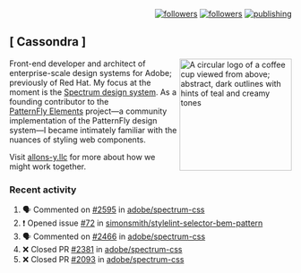<p align="right"><a rel="me" href="https://front-end.social/@castastrophe">
    <img alt="followers" title="Follow me on Mastodon" src="https://img.shields.io/mastodon/follow/109297102751309835?domain=https%3A%2F%2Ffront-end.social&label=Follow&logo=mastodon&logoColor=white&style=for-the-badge&labelColor=008080&color=006969"/></a>
  <a href="https://codepen.io/castastrophe/">
    <img alt="followers" title="Follow me on CodePen" src="https://img.shields.io/badge/23-1?color=640464&labelColor=7c007c&style=for-the-badge&logo=codepen&label=Follow"/></a>
<a href="https://castastrophe.medium.com/">
    <img alt="publishing" title="View articles on Medium" src="https://img.shields.io/badge/107-1?color=666&labelColor=444&label=subscribe&logo=medium&logoColor=white&style=for-the-badge"/></a>
</p>

## [&nbsp;Cassondra&nbsp;]

<img align="right" src="https://github-production-user-asset-6210df.s3.amazonaws.com/1840295/253016758-ba468774-1cd3-42c2-8f43-947b5eeb5edf.png" height="200" alt="A circular logo of a coffee cup viewed from above; abstract, dark outlines with hints of teal and creamy tones">

Front-end developer and architect of enterprise-scale design systems for Adobe; previously of Red Hat. My focus at the moment is the [Spectrum design system](https://github.com/adobe/spectrum-css). As a founding contributor to the [PatternFly&nbsp;Elements](https://github.com/patternfly/patternfly-elements) project&mdash;a community implementation of the PatternFly design system&mdash;I became intimately familiar with the nuances of styling web components.

Visit [allons-y.llc](http://allons-y.llc/) for more about how we might work together.

### Recent activity

<!--START_SECTION:activity-->
1. 🗣 Commented on [#2595](https://github.com/adobe/spectrum-css/pull/2595#issuecomment-2015430599) in [adobe/spectrum-css](https://github.com/adobe/spectrum-css)
2. ❗ Opened issue [#72](https://github.com/simonsmith/stylelint-selector-bem-pattern/issues/72) in [simonsmith/stylelint-selector-bem-pattern](https://github.com/simonsmith/stylelint-selector-bem-pattern)
3. 🗣 Commented on [#2466](https://github.com/adobe/spectrum-css/pull/2466#issuecomment-1999827230) in [adobe/spectrum-css](https://github.com/adobe/spectrum-css)
4. ❌ Closed PR [#2381](https://github.com/adobe/spectrum-css/pull/2381) in [adobe/spectrum-css](https://github.com/adobe/spectrum-css)
5. ❌ Closed PR [#2093](https://github.com/adobe/spectrum-css/pull/2093) in [adobe/spectrum-css](https://github.com/adobe/spectrum-css)
<!--END_SECTION:activity-->
